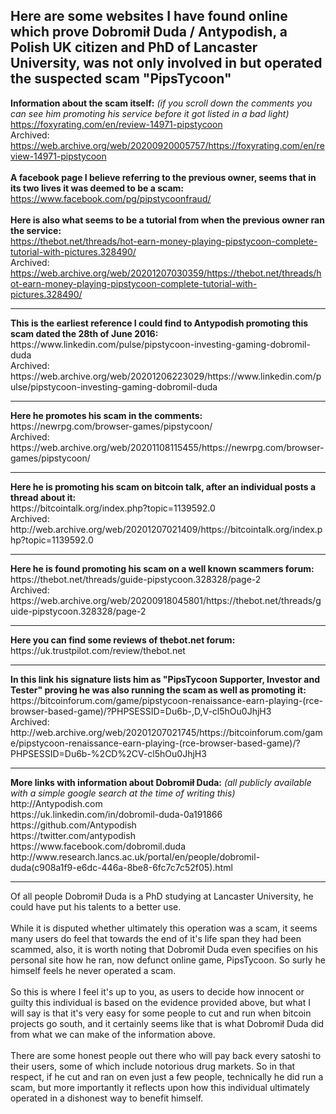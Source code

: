 ## Here are some websites I have found online which prove Dobromił Duda / Antypodish, a Polish UK citizen and PhD of Lancaster University, was not only involved in but operated the suspected scam "PipsTycoon"<br>
<b>Information about the scam itself:</b> <i>(if you scroll down the comments you can see him promoting his service before it got listed in a bad light)</i><br>
https://foxyrating.com/en/review-14971-pipstycoon<br>
Archived: https://web.archive.org/web/20200920005757/https://foxyrating.com/en/review-14971-pipstycoon<br>
<br>
<b>A facebook page I believe referring to the previous owner, seems that in its two lives it was deemed to be a scam:</b><br>
https://www.facebook.com/pg/pipstycoonfraud/<br>
<br>
<b>Here is also what seems to be a tutorial from when the previous owner ran the service:</b><br>
https://thebot.net/threads/hot-earn-money-playing-pipstycoon-complete-tutorial-with-pictures.328490/<br>
Archived: https://web.archive.org/web/20201207030359/https://thebot.net/threads/hot-earn-money-playing-pipstycoon-complete-tutorial-with-pictures.328490/<br>
<hr>
<b>This is the earliest reference I could find to Antypodish promoting this scam dated the 28th of June 2016:</b><br>
https://www.linkedin.com/pulse/pipstycoon-investing-gaming-dobromil-duda<br>
Archived: https://web.archive.org/web/20201206223029/https://www.linkedin.com/pulse/pipstycoon-investing-gaming-dobromil-duda<br>
<hr>
<b>Here he promotes his scam in the comments:</b><br>
https://newrpg.com/browser-games/pipstycoon/<br>
Archived: https://web.archive.org/web/20201108115455/https://newrpg.com/browser-games/pipstycoon/<br>
<hr>
<b>Here he is promoting his scam on bitcoin talk, after an individual posts a thread about it:</b><br>
https://bitcointalk.org/index.php?topic=1139592.0<br>
Archived: http://web.archive.org/web/20201207021409/https://bitcointalk.org/index.php?topic=1139592.0<br>
<hr>
<b>Here he is found promoting his scam on a well known scammers forum:</b><br>
https://thebot.net/threads/guide-pipstycoon.328328/page-2<br>
Archived: https://web.archive.org/web/20200918045801/https://thebot.net/threads/guide-pipstycoon.328328/page-2<br>
<hr>
<b>Here you can find some reviews of thebot.net forum:</b><br>
https://uk.trustpilot.com/review/thebot.net<br>
<hr>
<b>In this link his signature lists him as "PipsTycoon Supporter, Investor and Tester" proving he was also running the scam as well as promoting it:</b><br>
https://bitcoinforum.com/game/pipstycoon-renaissance-earn-playing-(rce-browser-based-game)/?PHPSESSID=Du6b-,D,V-cl5hOu0JhjH3<br>
Archived: http://web.archive.org/web/20201207021745/https://bitcoinforum.com/game/pipstycoon-renaissance-earn-playing-(rce-browser-based-game)/?PHPSESSID=Du6b-%2CD%2CV-cl5hOu0JhjH3<br>
<hr>
<b>More links with information about Dobromił Duda:</b> <i>(all publicly available with a simple google search at the time of writing this)</i><br>
http://Antypodish.com<br>
https://uk.linkedin.com/in/dobromil-duda-0a191866<br>
https://github.com/Antypodish<br>
https://twitter.com/antypodish<br>
https://www.facebook.com/dobromil.duda<br>
http://www.research.lancs.ac.uk/portal/en/people/dobromil-duda(c908a1f9-e6dc-446a-8be8-6fc7c7c52f05).html<br>
<hr>
Of all people Dobromił Duda is a PhD studying at Lancaster University, he could have put his talents to a better use.<br>
<br>
While it is disputed whether ultimately this operation was a scam, it seems many users do feel that towards the end of it's life span they had been scammed, also, it is worth noting that Dobromił Duda even specifies on his personal site how he ran, now defunct online game, PipsTycoon. So surly he himself feels he never operated a scam.<br>
<br>
So this is where I feel it's up to you, as users to decide how innocent or guilty this individual is based on the evidence provided above, but what I will say is that it's very easy for some people to cut and run when bitcoin projects go south, and it certainly seems like that is what Dobromił Duda did from what we can make of the information above.<br>
<br>
There are some honest people out there who will pay back every satoshi to their users, some of which include notorious drug markets. So in that respect, if he cut and ran on even just a few people, technically he did run a scam, but more importantly it reflects upon how this individual ultimately operated in a dishonest way to benefit himself.
